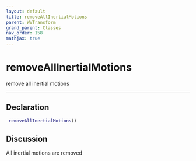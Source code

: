 ```yaml
---
layout: default
title: removeAllInertialMotions
parent: WVTransform
grand_parent: Classes
nav_order: 158
mathjax: true
---
```


#  removeAllInertialMotions

remove all inertial motions


---

## Declaration
```matlab
 removeAllInertialMotions()
```
## Discussion

  All inertial motions are removed
    
